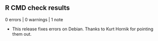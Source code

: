 ## R CMD check results

0 errors | 0 warnings | 1 note

* This release fixes errors on Debian. Thanks to Kurt Hornik for pointing them out.
